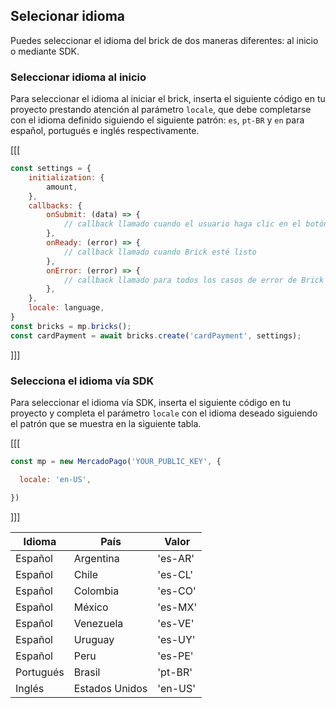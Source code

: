 ## Selecionar idioma

Puedes seleccionar el idioma del brick de dos maneras diferentes: al inicio o mediante SDK.


### Seleccionar idioma al inicio

Para seleccionar el idioma al iniciar el brick, inserta el siguiente código en tu proyecto prestando atención al parámetro `locale`, que debe completarse con el idioma definido siguiendo el siguiente patrón: `es`, `pt-BR` y ` en ` para español, portugués e inglés respectivamente.

[[[
```javascript
const settings = {
    initialization: {
        amount,
    },
    callbacks: {
        onSubmit: (data) => {
            // callback llamado cuando el usuario haga clic en el botón enviar los datos
        },
        onReady: (error) => {
            // callback llamado cuando Brick esté listo
        },
        onError: (error) => {
            // callback llamado para todos los casos de error de Brick
        },
    },
    locale: language,
}
const bricks = mp.bricks();
const cardPayment = await bricks.create('cardPayment', settings);
```
]]]


### Selecciona el idioma vía SDK

Para seleccionar el idioma vía SDK, inserta el siguiente código en tu proyecto y completa el parámetro `locale` con el idioma deseado siguiendo el patrón que se muestra en la siguiente tabla.

[[[
```javascript
const mp = new MercadoPago('YOUR_PUBLIC_KEY', {

  locale: 'en-US',

})
```
]]]

| Idioma  | País  | Valor  |
| --- | --- | --- |
| Español  | Argentina  | 'es-AR'  |
| Español  | Chile  | 'es-CL'  |
| Español  | Colombia  | 'es-CO'  |
| Español  | México  | ​​'es-MX'  |
| Español  | Venezuela  | 'es-VE'  |
| Español  | Uruguay  | 'es-UY'  |
| Español  | Peru  | 'es-PE'  |
| Portugués  | Brasil  | 'pt-BR'  |
| Inglés  | Estados Unidos  | 'en-US'  |

